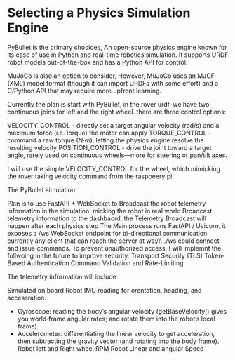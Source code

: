 # Selecting a Physics Simulation Engine

PyBullet is the primary chooices, An open-source physics engine known for its ease of use in Python and real-time robotics simulation. It supports URDF robot models out-of-the-box and has a Python API for control. 

MuJoCo is also an option to consider, However, MuJoCo uses an MJCF (XML) model format (though it can import URDFs with some effort) and a C/Python API that may require more upfront learning.

Currently the plan is start with PyBullet, in the rover urdf, we have two continuous joins for left and the right wheel. there are three control options:

VELOCITY_CONTROL - directly set a target angular velocity (rad/s) and a maximum force (i.e. torque) the motor can apply
TORQUE_CONTROL - command a raw torque (N·m), letting the physics engine resolve the resulting velocity
POSITION_CONTROL - drive the joint toward a target angle, rarely used on continuous wheels—more for steering or pan/tilt axes.

I will use the simple VELOCITY_CONTROL for the wheel, which mimicking the rover taking velocity command from the raspbeery pi.

The PyBullet simulation 

Plan is to use FastAPI + WebSocket to Broadcast the robot telemetry information in the simulation, micking the robot in real world Broadcast telemetry information to the dashbaord. the Telemetry Broadcast will happen after each physics step 
The Main process runs FastAPI / Uvicorn, it exposes a /ws WebSocket endpoint for bi-directional communication. currently any client that can reach the server at ws://…/ws could connect and issue commands. To prevent unauthorized access, I will implemnt the follwoing in the future to improve security.
Transport Security (TLS)
Token-Based Authentication
Command Validation and Rate-Limiting

The telemetry information will include

Simulated on board Robot IMU reading for orentation, heading, and accessration.
- Gyroscope: reading the body’s angular velocity (getBaseVelocity() gives you world‐frame angular rates; and rotate them into the robot’s local frame).
- Accelerometer: differentiating the linear velocity to get acceleration, then subtracting the gravity vector (and rotating into the body frame).
Robot left and Right wheel RPM
Robot Linear and angular Speed

 